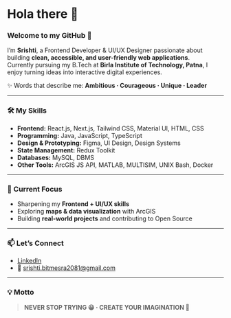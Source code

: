 # Hola there 👋  

### Welcome to my GitHub 🤗  

I’m **Srishti**, a Frontend Developer & UI/UX Designer passionate about building **clean, accessible, and user-friendly web applications**.  
Currently pursuing my B.Tech at **Birla Institute of Technology, Patna**, I enjoy turning ideas into interactive digital experiences.  

✨ Words that describe me: **Ambitious · Courageous · Unique · Leader**  

---

### 🛠️ My Skills  
- **Frontend:** React.js, Next.js, Tailwind CSS, Material UI, HTML, CSS  
- **Programming:** Java, JavaScript, TypeScript  
- **Design & Prototyping:** Figma, UI Design, Design Systems
- **State Management:** Redux Toolkit  
- **Databases:** MySQL, DBMS  
- **Other Tools:** ArcGIS JS API, MATLAB, MULTISIM, UNIX Bash, Docker  

---

### 🌱 Current Focus  
- Sharpening my **Frontend + UI/UX skills**  
- Exploring **maps & data visualization** with ArcGIS  
- Building **real-world projects** and contributing to Open Source  

---

### 📫 Let’s Connect  
- [LinkedIn](https://www.linkedin.com/in/srishti-s-2996a91b1/)  
- 📧 srishti.bitmesra2081@gmail.com
---

### 💡 Motto  
> **NEVER STOP TRYING 😀 · CREATE YOUR IMAGINATION 🚀**  



